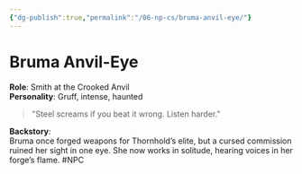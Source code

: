 ```yaml
---
{"dg-publish":true,"permalink":"/06-np-cs/bruma-anvil-eye/"}
---
```


# Bruma Anvil-Eye

**Role**: Smith at the Crooked Anvil  
**Personality**: Gruff, intense, haunted  

> "Steel screams if you beat it wrong. Listen harder."

**Backstory**:  
Bruma once forged weapons for Thornhold’s elite, but a cursed commission ruined her sight in one eye. She now works in solitude, hearing voices in her forge’s flame.
#NPC 